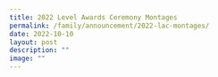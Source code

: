 ```yaml
---
title: 2022 Level Awards Ceremony Montages
permalink: /family/announcement/2022-lac-montages/
date: 2022-10-10
layout: post
description: ""
image: ""
---
```

